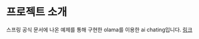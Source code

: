 # 프로젝트 소개
스프링 공식 문서에 나온 예제를 통해 구현한 
olama를 이용한 ai chating입니다. 
[링크](https://docs.spring.io/spring-ai/reference/api/chatclient.html)

